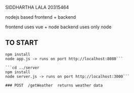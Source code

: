 SIDDHARTHA LALA
20315464

nodejs based frontend + backend

frontend uses vue + node 
backend uses only node

## TO START

```cd client
npm install
node app.js -> runs on port http://localhost:8080```

```cd ../server
npm install
node server.js -> runs on port http://localhost:3000```

### POST  /getWeather  returns weather data